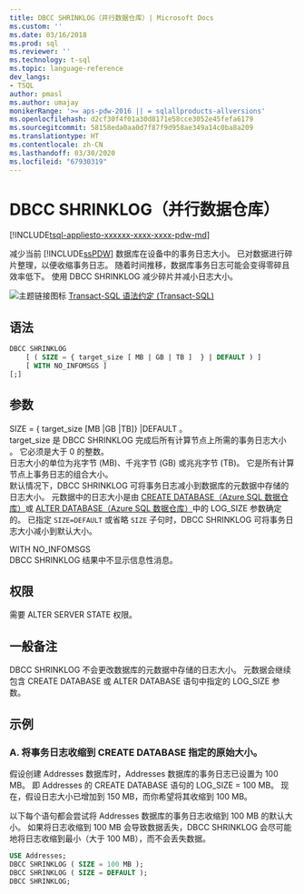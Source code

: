```yaml
---
title: DBCC SHRINKLOG（并行数据仓库）| Microsoft Docs
ms.custom: ''
ms.date: 03/16/2018
ms.prod: sql
ms.reviewer: ''
ms.technology: t-sql
ms.topic: language-reference
dev_langs:
- TSQL
author: pmasl
ms.author: umajay
monikerRange: '>= aps-pdw-2016 || = sqlallproducts-allversions'
ms.openlocfilehash: d2cf30f4f01a30d8171e58cce3052e45fefa6179
ms.sourcegitcommit: 58158eda0aa0d7f87f9d958ae349a14c0ba8a209
ms.translationtype: HT
ms.contentlocale: zh-CN
ms.lasthandoff: 03/30/2020
ms.locfileid: "67930319"
---
```

# <a name="dbcc-shrinklog-parallel-data-warehouse"></a>DBCC SHRINKLOG（并行数据仓库）
[!INCLUDE[tsql-appliesto-xxxxxx-xxxx-xxxx-pdw-md](../../includes/tsql-appliesto-xxxxxx-xxxx-xxxx-pdw-md.md)]

减少当前 [!INCLUDE[ssPDW](../../includes/sspdw-md.md)] 数据库在设备中的事务日志大小。 已对数据进行碎片整理，以便收缩事务日志。 随着时间推移，数据库事务日志可能会变得零碎且效率低下。 使用 DBCC SHRINKLOG 减少碎片并减小日志大小。
  
![主题链接图标](../../database-engine/configure-windows/media/topic-link.gif "“主题链接”图标") [Transact-SQL 语法约定 (Transact-SQL)](../../t-sql/language-elements/transact-sql-syntax-conventions-transact-sql.md)
  
## <a name="syntax"></a>语法  
  
```sql
DBCC SHRINKLOG   
    [ ( SIZE = { target_size [ MB | GB | TB ]  } | DEFAULT ) ]   
    [ WITH NO_INFOMSGS ]   
[;]  
```  
  
## <a name="arguments"></a>参数  
SIZE = { target_size [MB |GB |TB]} |DEFAULT    。  
target_size 是 DBCC SHRINKLOG 完成后所有计算节点上所需的事务日志大小  。 它必须是大于 0 的整数。  
日志大小的单位为兆字节 (MB)、千兆字节 (GB) 或兆兆字节 (TB)。 它是所有计算节点上事务日志的组合大小。  
默认情况下，DBCC SHRINKLOG 可将事务日志减小到数据库的元数据中存储的日志大小。 元数据中的日志大小是由 [CREATE DATABASE（Azure SQL 数据仓库）](../../t-sql/statements/create-database-azure-sql-data-warehouse.md)或 [ALTER DATABASE（Azure SQL 数据仓库）](../../t-sql/statements/alter-database-azure-sql-data-warehouse.md)中的 LOG_SIZE 参数确定的。 已指定 `SIZE=DEFAULT` 或省略 `SIZE` 子句时，DBCC SHRINKLOG 可将事务日志大小减小到默认大小。
  
WITH NO_INFOMSGS  
DBCC SHRINKLOG 结果中不显示信息性消息。  
  
## <a name="permissions"></a>权限  
需要 ALTER SERVER STATE 权限。
  
## <a name="general-remarks"></a>一般备注  
DBCC SHRINKLOG 不会更改数据库的元数据中存储的日志大小。 元数据会继续包含 CREATE DATABASE 或 ALTER DATABASE 语句中指定的 LOG_SIZE 参数。
  
## <a name="examples"></a>示例 
### <a name="a-shrink-the-transaction-log-to-the-original-size-specified-by-create-database"></a>A. 将事务日志收缩到 CREATE DATABASE 指定的原始大小。  
假设创建 Addresses 数据库时，Addresses 数据库的事务日志已设置为 100 MB。 即 Addresses 的 CREATE DATABASE 语句的 LOG_SIZE = 100 MB。 现在，假设日志大小已增加到 150 MB，而你希望将其收缩到 100 MB。
  
以下每个语句都会尝试将 Addresses 数据库的事务日志收缩到 100 MB 的默认大小。 如果将日志收缩到 100 MB 会导致数据丢失，DBCC SHRINKLOG 会尽可能地将日志收缩到最小（大于 100 MB），而不会丢失数据。
  
```sql
USE Addresses;  
DBCC SHRINKLOG ( SIZE = 100 MB );  
DBCC SHRINKLOG ( SIZE = DEFAULT );  
DBCC SHRINKLOG;  
```  
  
  
